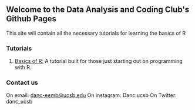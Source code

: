 ## Welcome to the Data Analysis and Coding Club's Github Pages

This site will contain all the necessary tutorials for learning the basics of R

### Tutorials
1. <a href="https://jtmiller28.github.io/danc_ucsb.github.io/Tutorials/Basics-of-R.html">Basics of R:</a> A tutorial built for those just starting out on programming with R. 




### Contact us
On email: danc-eemb@ucsb.edu
On instagram: Danc.ucsb
On Twitter: danc_ucsb


